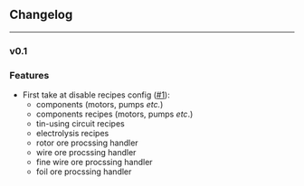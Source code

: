 ## Changelog

***

### v0.1

### Features



* First take at disable recipes config ([#1](https://github.com/tekcay/tkcy-simple-addon/pull/1)):
    - components (motors, pumps *etc.*)
    - components recipes (motors, pumps *etc*.)
    - tin-using circuit recipes
    - electrolysis recipes
    - rotor ore procssing handler
    - wire ore procssing handler
    - fine wire ore procssing handler
    - foil ore procssing handler
